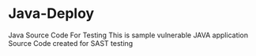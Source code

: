 # Java-Deploy
Java Source Code For Testing
This is sample vulnerable JAVA application Source Code created for SAST testing 
